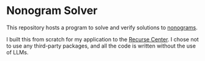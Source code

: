 # Nonogram Solver

This repository hosts a program to solve and verify solutions to [nonograms](https://en.wikipedia.org/wiki/Nonogram).

I built this from scratch for my application to the [Recurse Center](https://www.recurse.com/).
I chose not to use any third-party packages, and all the code is written without the use of LLMs.

[//]: # (TODO: Instructions on how to use.)
